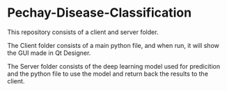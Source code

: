 # Pechay-Disease-Classification
This repository consists of a client and server folder. 

The Client folder consists of a main python file, and when run, it will show the GUI made in Qt Designer.

The Server folder consists of the deep learning model used for predicition and the python file to use the model and return back the results to the client.
